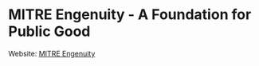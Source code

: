 # MITRE Engenuity - A Foundation for Public Good

Website: [MITRE Engenuity](https://mitre-engenuity.org)

